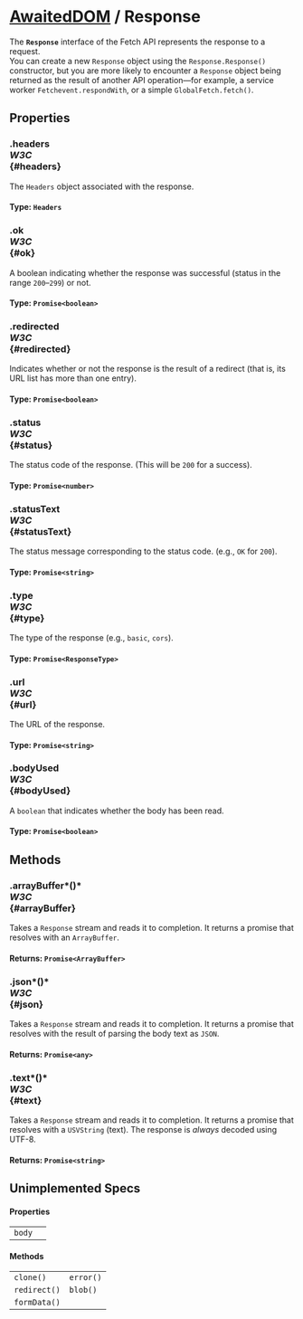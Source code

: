 # [AwaitedDOM](/docs/basic-interfaces/awaited-dom) <span>/</span> Response

<div class='overview'><span class="seoSummary">The <strong><code>Response</code></strong> interface of the Fetch API represents the response to a request.</span></div>

<div class='overview'>You can create a new <code>Response</code> object using the <code>Response.Response()</code> constructor, but you are more likely to encounter a <code>Response</code> object being returned as the result of another API operation—for example, a service worker <code>Fetchevent.respondWith</code>, or a simple <code>GlobalFetch.fetch()</code>.</div>

## Properties

### .headers <div class="specs"><i>W3C</i></div> {#headers}

The <code>Headers</code> object associated with the response.

#### **Type**: `Headers`

### .ok <div class="specs"><i>W3C</i></div> {#ok}

A boolean indicating whether the response was successful (status in the range <code>200</code>–<code>299</code>) or not.

#### **Type**: `Promise<boolean>`

### .redirected <div class="specs"><i>W3C</i></div> {#redirected}

Indicates whether or not the response is the result of a redirect (that is, its URL list has more than one entry).

#### **Type**: `Promise<boolean>`

### .status <div class="specs"><i>W3C</i></div> {#status}

The status code of the response. (This will be <code>200</code> for a success).

#### **Type**: `Promise<number>`

### .statusText <div class="specs"><i>W3C</i></div> {#statusText}

The status message corresponding to the status code. (e.g., <code>OK</code> for <code>200</code>).

#### **Type**: `Promise<string>`

### .type <div class="specs"><i>W3C</i></div> {#type}

The type of the response (e.g., <code>basic</code>, <code>cors</code>).

#### **Type**: `Promise<ResponseType>`

### .url <div class="specs"><i>W3C</i></div> {#url}

The URL of the response.

#### **Type**: `Promise<string>`

### .bodyUsed <div class="specs"><i>W3C</i></div> {#bodyUsed}

A `boolean` that indicates whether the body has been read.

#### **Type**: `Promise<boolean>`

## Methods

### .arrayBuffer*()* <div class="specs"><i>W3C</i></div> {#arrayBuffer}

Takes a <code>Response</code> stream and reads it to completion. It returns a promise that resolves with an <code>ArrayBuffer</code>.

#### **Returns**: `Promise<ArrayBuffer>`

### .json*()* <div class="specs"><i>W3C</i></div> {#json}

Takes a <code>Response</code> stream and reads it to completion. It returns a promise that resolves with the result of parsing the body text as <code>JSON</code>.

#### **Returns**: `Promise<any>`

### .text*()* <div class="specs"><i>W3C</i></div> {#text}

Takes a <code>Response</code> stream and reads it to completion. It returns a promise that resolves with a <code>USVString</code> (text). The response is <em>always</em> decoded using UTF-8.

#### **Returns**: `Promise<string>`

## Unimplemented Specs

#### Properties

 |   |   | 
 | --- | --- | 
 | `body` |  | 

#### Methods

 |   |   | 
 | --- | --- | 
 | `clone()` | `error()`
`redirect()` | `blob()`
`formData()` |  | 
